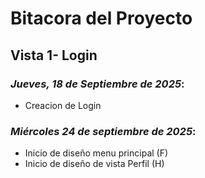 # Bitacora del Proyecto
## Vista 1- Login
### _Jueves, 18 de Septiembre de 2025_: 
- Creacion de Login

### _Miércoles 24 de septiembre de 2025_: 
- Inicio de diseño menu principal (F)
- Inicio de diseño de vista Perfil (H)
